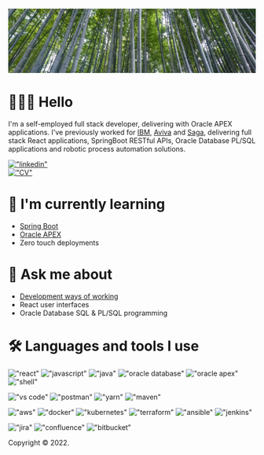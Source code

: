 <!-- markdownlint-disable MD025 MD033 MD041 -->
!["arashiyama"](arashiyama.jpeg)

# 👨🏻‍💻 Hello

I'm a self-employed full stack developer, delivering with Oracle APEX applications. I've previously worked for [IBM](https://www.ibm.com/), [Aviva](https://www.aviva.co.uk/) and [Saga](https://www.saga.co.uk/insurance), delivering full stack React applications, SpringBoot RESTful APIs, Oracle Database PL/SQL applications and robotic process automation solutions.

[!["linkedin"](https://img.shields.io/badge/-Connect-grey?style=social&logo=linkedin)](https://www.linkedin.com/in/ojwmitchell)\
[!["CV"](https://img.shields.io/badge/-CV-grey?style=social&logo=docusign)](CV_Oliver-Mitchell.pdf)

# 🌱 I'm currently learning

* [Spring Boot](https://github.com/ojwm/java-api-rest)
* [Oracle APEX](https://github.com/ojwm/oracle-apex)
* Zero touch deployments

# 💬 Ask me about

* [Development ways of working](https://github.com/ojwm/developer-handbook)
* React user interfaces
* Oracle Database SQL & PL/SQL programming

# 🛠 Languages and tools I use

!["react"](https://img.shields.io/badge/-React-grey?style=flat-square&logo=react&logoColor=lightskyblue)
!["javascript"](https://img.shields.io/badge/-JavaScript-grey?style=flat-square&logo=javascript&logoColor=lightskyblue)
!["java"](https://img.shields.io/badge/-Java-grey?style=flat-square&logo=openjdk&logoColor=lightskyblue)
!["oracle database"](https://img.shields.io/badge/-Oracle%20Database-grey?style=flat-square&logo=oracle&logoColor=lightskyblue)
!["oracle apex"](https://img.shields.io/badge/-Oracle%20APEX-grey?style=flat-square&logo=oracle&logoColor=lightskyblue)
!["shell"](https://img.shields.io/badge/-Shell-grey?style=flat-square&logo=linux&logoColor=lightskyblue)

!["vs code"](https://img.shields.io/badge/-VS%20Code-grey?style=flat-square&logo=visualstudiocode&logoColor=lightskyblue)
!["postman"](https://img.shields.io/badge/-Postman-grey?style=flat-square&logo=postman&logoColor=lightskyblue)
!["yarn"](https://img.shields.io/badge/-Yarn-grey?style=flat-square&logo=yarn&logoColor=lightskyblue)
!["maven"](https://img.shields.io/badge/-Maven-grey?style=flat-square&logo=apachemaven&logoColor=lightskyblue)

!["aws"](https://img.shields.io/badge/-AWS-grey?style=flat-square&logo=amazonaws&logoColor=lightskyblue)
!["docker"](https://img.shields.io/badge/-Docker-grey?style=flat-square&logo=docker&logoColor=lightskyblue)
!["kubernetes"](https://img.shields.io/badge/-Kubernetes-grey?style=flat-square&logo=kubernetes&logoColor=lightskyblue)
!["terraform"](https://img.shields.io/badge/-Terraform-grey?style=flat-square&logo=terraform&logoColor=lightskyblue)
!["ansible"](https://img.shields.io/badge/-Ansible-grey?style=flat-square&logo=ansible&logoColor=lightskyblue)
!["jenkins"](https://img.shields.io/badge/-Jenkins-grey?style=flat-square&logo=jenkins&logoColor=lightskyblue)

!["jira"](https://img.shields.io/badge/-Jira-grey?style=flat-square&logo=jira&logoColor=lightskyblue)
!["confluence"](https://img.shields.io/badge/-Confluence-grey?style=flat-square&logo=confluence&logoColor=lightskyblue)
!["bitbucket"](https://img.shields.io/badge/-Bitbucket-grey?style=flat-square&logo=bitbucket&logoColor=lightskyblue)

Copyright © 2022.
